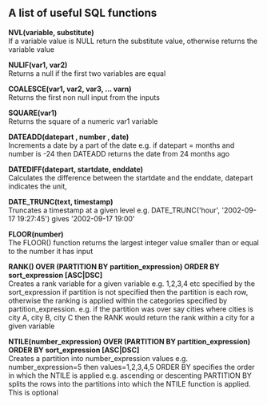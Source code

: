 ## A list of useful SQL functions ##

**NVL(variable, substitute)** \
If a variable value is NULL return the substitute value, otherwise returns the variable value

**NULIF(var1, var2)** \
Returns a null if the first two variables are equal

**COALESCE(var1, var2, var3,  ... varn)** \
Returns the first non null input from the inputs

**SQUARE(var1)** \
Returns the square of a numeric var1 variable

**DATEADD(datepart , number , date)**  \
Increments a date by a part of the date e.g. if datepart = months and number is -24 then DATEADD returns the date from 24 months ago

**DATEDIFF(datepart, startdate, enddate)** \
Calculates the difference between the startdate and the enddate, datepart indicates the unit,

**DATE_TRUNC(text, timestamp)** \
Truncates a timestamp at a given level e.g. DATE_TRUNC('hour', '2002-09-17 19:27:45') gives '2002-09-17 19:00'

**FLOOR(number)** \
The FLOOR() function returns the largest integer value smaller than or equal to the number it has input

**RANK() OVER (PARTITION BY partition_expression) ORDER BY sort_expression [ASC|DSC]** \
Creates a rank variable for a given variable e.g. 1,2,3,4 etc specified by the sort_expression
if partition is not specified then the partition is each row, otherwise the ranking is applied within the categories specified by partition_expression.
e.g. if the partition was over say cities where cities is city A, city B, city C then the RANK would return the rank within a city for a given variable

**NTILE(number_expression) OVER (PARTITION BY partition_expression) ORDER BY sort_expression [ASC|DSC]** \
Creates a partition into number_expression values e.g. number_expression=5  then values=1,2,3,4,5
ORDER BY specifies the order in which the NTILE is applied e.g. ascending or descenting 
PARTITION BY splits the rows into the  partitions into which the NTILE function is applied. This is optional

